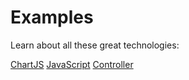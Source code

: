 
# Examples

Learn about all these great technologies:

[ChartJS](./ChartJS/index.md)
[JavaScript](./JavaScript/index.md)
[Controller](./Controller/index.md)

